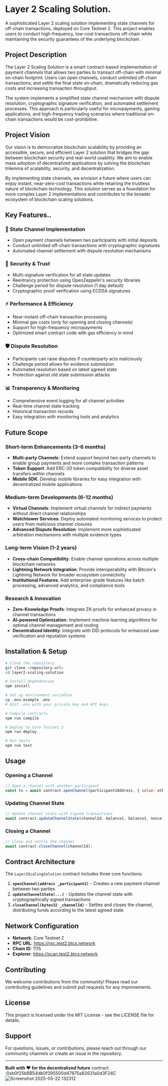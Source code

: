 # Layer 2 Scaling Solution.

A sophisticated Layer 2 scaling solution implementing state channels for off-chain transactions, deployed on Core Testnet 2. This project enables users to conduct high-frequency, low-cost transactions off-chain while maintaining the security guarantees of the underlying blockchain.

## Project Description

The Layer 2 Scaling Solution is a smart contract-based implementation of payment channels that allows two parties to transact off-chain with minimal on-chain footprint. Users can open channels, conduct unlimited off-chain transactions, and settle the final state on-chain, dramatically reducing gas costs and increasing transaction throughput.

The system implements a simplified state channel mechanism with dispute resolution, cryptographic signature verification, and automated settlement processes. This approach is particularly useful for micropayments, gaming applications, and high-frequency trading scenarios where traditional on-chain transactions would be cost-prohibitive.

## Project Vision

Our vision is to democratize blockchain scalability by providing an accessible, secure, and efficient Layer 2 solution that bridges the gap between blockchain security and real-world usability. We aim to enable mass adoption of decentralized applications by solving the blockchain trilemma of scalability, security, and decentralization.

By implementing state channels, we envision a future where users can enjoy instant, near-zero-cost transactions while retaining the trustless nature of blockchain technology. This solution serves as a foundation for more complex Layer 2 implementations and contributes to the broader ecosystem of blockchain scaling solutions.

## Key Features..

### 🚀 **State Channel Implementation**
- Open payment channels between two participants with initial deposits
- Conduct unlimited off-chain transactions with cryptographic signatures
- Automated channel settlement with dispute resolution mechanisms

### 🔐 **Security & Trust**
- Multi-signature verification for all state updates
- Reentrancy protection using OpenZeppelin's security libraries
- Challenge period for dispute resolution (1 day default)
- Cryptographic proof verification using ECDSA signatures

### ⚡ **Performance & Efficiency**
- Near-instant off-chain transaction processing
- Minimal gas costs (only for opening and closing channels)
- Support for high-frequency micropayments
- Optimized smart contract code with gas efficiency in mind

### 🛡️ **Dispute Resolution**
- Participants can raise disputes if counterparty acts maliciously
- Challenge period allows for evidence submission
- Automated resolution based on latest agreed state
- Protection against old state submission attacks

### 📊 **Transparency & Monitoring**
- Comprehensive event logging for all channel activities
- Real-time channel state tracking
- Historical transaction records
- Easy integration with monitoring tools and analytics

## Future Scope

### Short-term Enhancements (3-6 months)
- **Multi-party Channels**: Extend support beyond two-party channels to enable group payments and more complex transaction patterns
- **Token Support**: Add ERC-20 token compatibility for diverse asset transfers within channels
- **Mobile SDK**: Develop mobile libraries for easy integration with decentralized mobile applications

### Medium-term Developments (6-12 months)
- **Virtual Channels**: Implement virtual channels for indirect payments without direct channel relationships
- **Watchtower Services**: Deploy automated monitoring services to protect users from malicious channel closures
- **Advanced Dispute Resolution**: Implement more sophisticated arbitration mechanisms with multiple evidence types

### Long-term Vision (1-2 years)
- **Cross-chain Compatibility**: Enable channel operations across multiple blockchain networks
- **Lightning Network Integration**: Provide interoperability with Bitcoin's Lightning Network for broader ecosystem connectivity
- **Institutional Features**: Add enterprise-grade features like batch processing, advanced analytics, and compliance tools

### Research & Innovation
- **Zero-Knowledge Proofs**: Integrate ZK-proofs for enhanced privacy in channel transactions
- **AI-powered Optimization**: Implement machine learning algorithms for optimal channel management and routing
- **Decentralized Identity**: Integrate with DID protocols for enhanced user verification and reputation systems

## Installation & Setup

```bash
# Clone the repository
git clone <repository-url>
cd layer2-scaling-solution

# Install dependencies
npm install

# Set up environment variables
cp .env.example .env
# Edit .env with your private key and API keys

# Compile contracts
npm run compile

# Deploy to Core Testnet 2
npm run deploy

# Run tests
npm run test
```

## Usage

### Opening a Channel
```javascript
// Open a channel with another participant
const tx = await contract.openChannel(participant2Address, { value: ethers.parseEther("1.0") });
```

### Updating Channel State
```javascript
// Update channel state with signed transactions
await contract.updateChannelState(channelId, balance1, balance2, nonce, signature1, signature2);
```

### Closing a Channel
```javascript
// Close and settle the channel
await contract.closeChannel(channelId);
```

## Contract Architecture

The `Layer2ScalingSolution` contract includes three core functions:

1. **`openChannel(address _participant2)`** - Creates a new payment channel between two parties
2. **`updateChannelState(...)`** - Updates the channel state with cryptographically signed transactions
3. **`closeChannel(bytes32 _channelId)`** - Settles and closes the channel, distributing funds according to the latest agreed state

## Network Configuration

- **Network**: Core Testnet 2
- **RPC URL**: https://rpc.test2.btcs.network
- **Chain ID**: 1115
- **Explorer**: https://scan.test2.btcs.network

## Contributing

We welcome contributions from the community! Please read our contributing guidelines and submit pull requests for any improvements.

## License

This project is licensed under the MIT License - see the LICENSE file for details.

## Support

For questions, issues, or contributions, please reach out through our community channels or create an issue in the repository.

---

**Built with ❤️ for the decentralized future**
contract :0xb0f25bBB54db0f395500d47975a82631a0d3F24C![Screenshot 2025-05-22 132312](https://github.com/user-attachments/assets/cf9e4915-8628-47ca-a194-8e1c5a09ab87)
